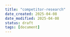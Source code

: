 ```yaml
---
title: "competitor-research"
date_created: 2025-04-08
date_modified: 2025-04-08
status: draft
tags: [document]
---
```



